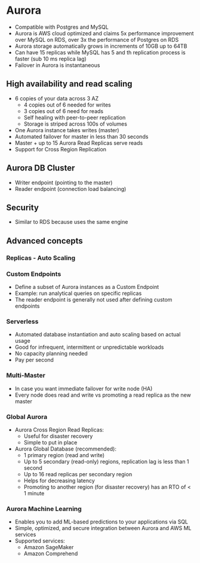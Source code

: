 # Aurora

* Compatible with Postgres and MySQL
* Aurora is AWS cloud optimized and claims 5x performance improvement over MySQL on RDS, over 3x the performance of Postgres on RDS
* Aurora storage automatically grows in increments of 10GB up to 64TB
* Can have 15 replicas while MySQL has 5 and th replication process is faster (sub 10 ms replica lag)
* Failover in Aurora is instantaneous

## High availability and read scaling

* 6 copies of your data across 3 AZ
  * 4 copies out of 6 needed for writes
  * 3 copies out of 6 need for reads
  * Self healing with peer-to-peer replication
  * Storage is striped across 100s of volumes
* One Aurora instance takes writes (master)
* Automated failover for master in less than 30 seconds
* Master + up to 15 Aurora Read Replicas serve reads
* Support for Cross Region Replication

## Aurora DB Cluster

* Writer endpoint (pointing to the master)
* Reader endpoint (connection load balancing)

## Security

* Similar to RDS because uses the same engine

## Advanced concepts

### Replicas - Auto Scaling

### Custom Endpoints

* Define a subset of Aurora instances as a Custom Endpoint
* Example: run analytical queries on specific replicas
* The reader endpoint is generally not used after defining custom endpoints

### Serverless

* Automated database instantiation and auto scaling based on actual usage
* Good for infrequent, intermittent or unpredictable workloads
* No capacity planning needed
* Pay per second

### Multi-Master

* In case you want immediate failover for write node (HA)
* Every node does read and write vs promoting a read replica as the new master

### Global Aurora

* Aurora Cross Region Read Replicas:
  * Useful for disaster recovery
  * Simple to put in place
* Aurora Global Database (recommended):
  * 1 primary region (read and write)
  * Up to 5 secondary (read-only) regions, replication lag is less than 1 second
  * Up to 16 read replicas per secondary region
  * Helps for decreasing latency
  * Promoting to another region (for disaster recovery) has an RTO of < 1 minute

### Aurora Machine Learning

* Enables you to add ML-based predictions to your applications via SQL
* Simple, optimized, and secure integration between Aurora and AWS ML services
* Supported services:
  * Amazon SageMaker
  * Amazon Comprehend
  